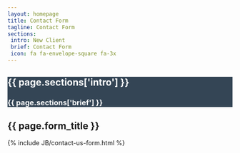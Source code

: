 ```yaml
---
layout: homepage
title: Contact Form
tagline: Contact Form
sections:
 intro: New Client
 brief: Contact Form
 icon: fa fa-envelope-square fa-3x
---
```


<div style="background: #344555; color: #fff;">
<div class="container">
	<div class="row header_row">
		<div class="col-md-3 text-center">
			<h2><i class="{{ page.sections['icon'] }}"></i></h2>
		</div>
		<div class="col-md-9">
			<h2><b>{{ page.sections['intro'] }}</b></h2>
			<h3>{{ page.sections['brief'] }}</h3>
		</div>
	</div>
</div>
</div>

<section class="content-section">
	<div class="container">
		<h2 class="section-heading">{{ page.form_title }}</h2>
		<div class="row">
			<div class="col-md-8 col-md-offset-2">
        {% include JB/contact-us-form.html %}
			</div>
		</div>
	</div>
</section>
